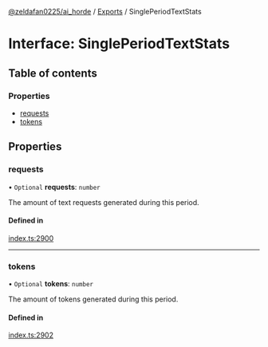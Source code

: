 [@zeldafan0225/ai_horde](../README.md) / [Exports](../modules.md) / SinglePeriodTextStats

# Interface: SinglePeriodTextStats

## Table of contents

### Properties

- [requests](SinglePeriodTextStats.md#requests)
- [tokens](SinglePeriodTextStats.md#tokens)

## Properties

### requests

• `Optional` **requests**: `number`

The amount of text requests generated during this period.

#### Defined in

[index.ts:2900](https://github.com/ZeldaFan0225/ai_horde/blob/c593245/index.ts#L2900)

___

### tokens

• `Optional` **tokens**: `number`

The amount of tokens generated during this period.

#### Defined in

[index.ts:2902](https://github.com/ZeldaFan0225/ai_horde/blob/c593245/index.ts#L2902)
